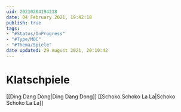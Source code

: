 ```yaml
---
uid: 20210204194218
date: 04 February 2021, 19:42:18
publish: true
tags:
- "#Status/InProgress"
- "#Type/MOC"
- "#Thema/Spiele"
date updated: 29 August 2021, 20:10:42
---
```


# Klatschpiele

[[Ding Dang Dong|Ding Dang Dong]]
[[Schoko Schoko La La|Schoko Schoko La La]]